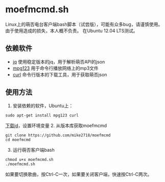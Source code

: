 moefmcmd.sh
===========

Linux上的萌否电台客户端bash脚本（试尝版），可能有众多bug，请谨慎使用。由于使用造成的损失，本人概不负责。
在Ubuntu 12.04 LTS测试。
 
## 依赖软件 ##
* [jq](http://stedolan.github.io/jq/) 使用稳定版本的jq，用于解析萌否API的json
* [mpg123](http://www.mpg123.de/) 用于命令行播放网络上的mp3文件
* [curl](http://curl.haxx.se/) 命令行版本的下载工具，用于获取萌否json

## 使用方法 ##
1.  安装依赖的软件，Ubuntu上：
```Shell
sudo apt-get install mpg123 curl
```
[下载jd](http://stedolan.github.io/jq/download/)，设置环境变量
2.  从版本库获取moefmcmd
```Shell
git clone https://github.com/mike2718/moefmcmd
cd moefmcmd
```
3.  运行萌否客户端bash
```Shell
chmod u+x moefmcmd.sh
./moefmcmd.sh
```
如果要切换歌曲，按Ctrl-C一次，如果要关闭客户端，快速按Ctrl-C两次。
